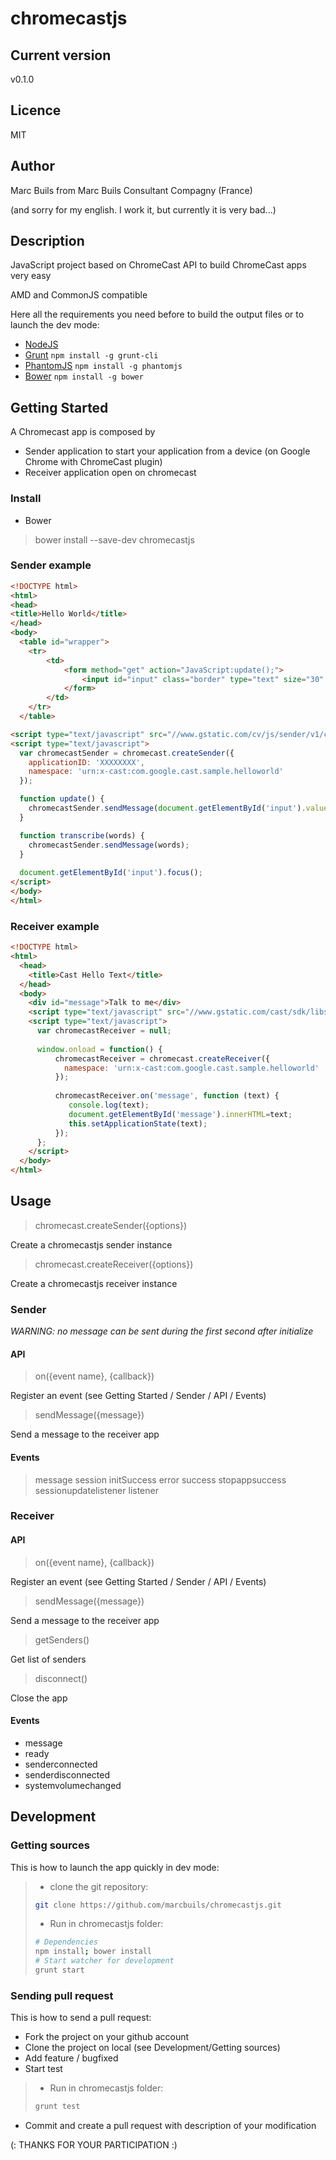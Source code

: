 # chromecastjs

## Current version

v0.1.0

## Licence

MIT

## Author

Marc Buils from Marc Buils Consultant Compagny (France)

(and sorry for my english. I work it, but currently it is very bad...)


## Description

JavaScript project based on ChromeCast API to build ChromeCast apps very easy

AMD and CommonJS compatible

Here all the requirements you need before to build the output files or to launch the dev mode:

- [NodeJS](http://nodejs.org/download/)
- [Grunt](http://gruntjs.com/) ```npm install -g grunt-cli```
- [PhantomJS](http://phantomjs.org/download.html) ```npm install -g phantomjs```
- [Bower](http://bower.io/) ```npm install -g bower```


## Getting Started

A Chromecast app is composed by
- Sender application to start your application from a device (on Google Chrome with ChromeCast plugin)
- Receiver application open on chromecast

### Install

- Bower
> bower install --save-dev chromecastjs

### Sender example
```html
<!DOCTYPE html>
<html>
<head>
<title>Hello World</title>
</head>
<body>
  <table id="wrapper">
	<tr>
		<td>
			<form method="get" action="JavaScript:update();">
				<input id="input" class="border" type="text" size="30" onwebkitspeechchange="transcribe(this.value)" x-webkit-speech/>
			</form>
		</td>
	</tr>
  </table>	

<script type="text/javascript" src="//www.gstatic.com/cv/js/sender/v1/cast_sender.js"></script>
<script type="text/javascript">
  var chromecastSender = chromecast.createSender({
    applicationID: 'XXXXXXXX',
    namespace: 'urn:x-cast:com.google.cast.sample.helloworld'
  });

  function update() {
    chromecastSender.sendMessage(document.getElementById('input').value);
  }

  function transcribe(words) {
    chromecastSender.sendMessage(words);
  }
  
  document.getElementById('input').focus();
</script>
</body>
</html>
```


### Receiver example
```html
<!DOCTYPE html>
<html>
  <head>
    <title>Cast Hello Text</title>
  </head>
  <body>
	<div id="message">Talk to me</div>
    <script type="text/javascript" src="//www.gstatic.com/cast/sdk/libs/receiver/2.0.0/cast_receiver.js"></script>
    <script type="text/javascript">
      var chromecastReceiver = null;
    
      window.onload = function() {
          chromecastReceiver = chromecast.createReceiver({
            namespace: 'urn:x-cast:com.google.cast.sample.helloworld'
          });
          
          chromecastReceiver.on('message', function (text) {
             console.log(text);
             document.getElementById('message').innerHTML=text;
             this.setApplicationState(text);
          });
      };
    </script>
  </body>
</html>
```

## Usage

> chromecast.createSender({options})

Create a chromecastjs sender instance

> chromecast.createReceiver({options})

Create a chromecastjs receiver instance

 
### Sender

_WARNING: no message can be sent during the first second after initialize_


#### API

> on({event name}, {callback})

Register an event (see Getting Started / Sender / API / Events)


> sendMessage({message})

Send a message to the receiver app


#### Events

> message
> session
> initSuccess
> error
> success
> stopappsuccess
> sessionupdatelistener
> listener


### Receiver

#### API

> on({event name}, {callback})

Register an event (see Getting Started / Sender / API / Events)


> sendMessage({message})

Send a message to the receiver app


> getSenders()

Get list of senders


> disconnect()

Close the app


#### Events

- message
- ready
- senderconnected
- senderdisconnected
- systemvolumechanged


## Development

### Getting sources

This is how to launch the app quickly in dev mode:

> * clone the git repository:
> ```bash
> git clone https://github.com/marcbuils/chromecastjs.git
> ```
>
> * Run in chromecastjs folder:
>
> ```bash
> # Dependencies
> npm install; bower install
> # Start watcher for development
> grunt start
> ```

### Sending pull request

This is how to send a pull request:
- Fork the project on your github account
- Clone the project on local (see Development/Getting sources)
- Add feature / bugfixed
- Start test 
> * Run in chromecastjs folder:
>
> ```bash
> grunt test
> ```
- Commit and create a pull request with description of your modification

(: THANKS FOR YOUR PARTICIPATION :)

